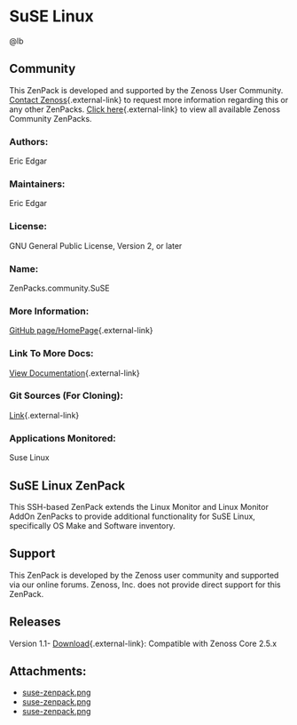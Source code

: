 # SuSE Linux

@lb[](img/zenpack-suse-zenpack.png)

## Community

This ZenPack is developed and supported by the Zenoss User Community.
[Contact Zenoss](https://tryit.zenoss.com/zenpack-contact/){.external-link} to
request more information regarding this or any other ZenPacks. [Click here](https://zenoss.com/product/zenpacks?f%5B0%5D=im_field_zenpack_category:1021){.external-link} to
view all available Zenoss Community ZenPacks.

### Authors:

Eric Edgar

### Maintainers:

Eric Edgar

### License:

GNU General Public License, Version 2, or later

### Name:

ZenPacks.community.SuSE

### More Information:

[GitHub page/HomePage](http://community.zenoss.org/docs/DOC-3478){.external-link}

### Link To More Docs:

[View Documentation](http://community.zenoss.org/docs/DOC-3478){.external-link}

### Git Sources (For Cloning):

[Link](https://github.com/zenoss/ZenPacks.community.SuSE.git){.external-link}

### Applications Monitored:

Suse Linux

## SuSE Linux ZenPack

This SSH-based ZenPack extends the Linux Monitor and Linux Monitor AddOn
ZenPacks to provide additional functionality for SuSE Linux,
specifically OS Make and Software inventory.

## Support

This ZenPack is developed by the Zenoss user community and supported via
our online forums. Zenoss, Inc. does not provide direct support for this
ZenPack.

## Releases

Version 1.1- [Download](https://storage.googleapis.com/zenpacks/ZenPacks.community.SuSE/1.1/ZenPacks.community.SuSE-1.1.egg){.external-link}:   Compatible with Zenoss Core 2.5.x

## Attachments:

-   [suse-zenpack.png](img/zenpack-suse-zenpack.png)
-   [suse-zenpack.png](img/zenpack-suse-zenpack.png)
-   [suse-zenpack.png](img/zenpack-suse-zenpack.png)

